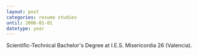 ```yaml
---
layout: post
categories: resume studies
until: 2006-01-01
datetype: year
---
```


Scientific-Technical Bachelor's Degree at I.E.S. Misericordia 26 (Valencia).
